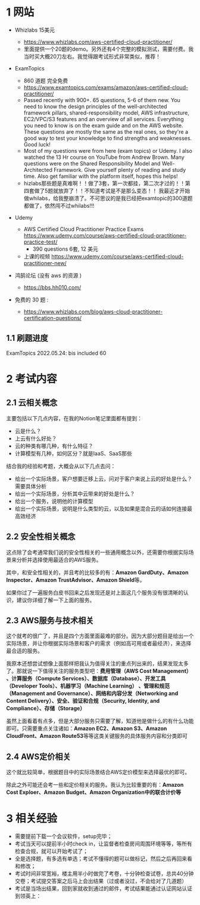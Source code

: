 
# 1 网站

- Whizlabs  15美元 
    - https://www.whizlabs.com/aws-certified-cloud-practitioner/
    - 里面提供一个20题的demo。另外还有4个完整的模拟测试，需要付费。我当时买大概20刀左右。我觉得跟考试形式非常类似，推荐！
- ExamTopics
    - 860 道题 完全免费 
    - https://www.examtopics.com/exams/amazon/aws-certified-cloud-practitioner/
    - Passed recently with 900+. 65 questions, 5-6 of them new. You need to know the design principles of the well-architected framework pillars, shared-responsibility model, AWS infrastructure, EC2/VPC/S3 features and an overview of all services. Everything you need to know is on the exam guide and on the AWS website. These questions are mostly the same as the real ones, so they're a good way to test your knowledge to find strengths and weaknesses. Good luck!
    - Most of my questions were from here (exam topics) or Udemy. I also watched the 13 Hr course on YouTube from Andrew Brown. Many questions were on the Shared Responsibility Model and Well-Architected Framework. Give yourself plenty of reading and study time. Also get familiar with the platform itself, hopes this helps!
    - hizlabs那些题是真难啊！！做了3套，第一次都挂，第二次才过的！！第四套做了5题就放弃了！！不知道考试是不是那么变态！！ 我最近才开始做whilabs，给我整崩溃了。不可思议的是我已经把examtopic的300道题都做了，依然闯不过whilabs!!!
- Udemy
    - AWS Certified Cloud Practitioner Practice Exams  https://www.udemy.com/course/aws-certified-cloud-practitioner-practice-test/
        - 390 questions 6套, 12 美元 
    - 上课的视频 https://www.udemy.com/course/aws-certified-cloud-practitioner-new/
- 鸿鹄论坛 (没有 aws 的资源 )
    - https://bbs.hh010.com/

- 免费的 30 题 : 
    - https://www.whizlabs.com/blog/aws-cloud-practitioner-certification-questions/


## 1.1 刷题进度

ExamTopics
2022.05.24: bis included 60

# 2 考试内容

## 2.1 云相关概念

主要包括以下几点内容，在我的Notion笔记里面都有提到：

-   云是什么？
-   上云有什么好处？
-   云的种类有哪几种，有什么特征？
-   计算模型有几种，如何区分？就是IaaS、SaaS那些

结合我的经验和考题，大概会从以下几点去问：

-   给出一个实际场景，客户想要迁移上云，问对于客户来说上云的好处是什么？需要具体分析
-   给出一个实际场景，分析其中云带来的好处是什么？
-   给出一个服务，说明他的计算模型
-   给出一个实际场景，说明是什么类型的云，以及如果是混合云的话如何连接最高效经济

## 2.2 安全性相关概念

这点除了会考通常我们说的安全性相关的一些通用概念以外，还需要你根据实际场景来分析并选择使用最适合的AWS服务。

其中，和安全性相关的，并且考的比较多的有：**Amazon GardDuty、Amazon Inspector、Amazon TrustAdvisor、Amazon Shield**等。

如果你过了一遍服务白皮书回来之后发现还是对上面这几个服务没有很清晰的认识，建议你详细了解一下上面的服务。

## 2.3 AWS服务与技术相关

这个就考的很广了，并且是四个方面里面最难的部分。因为大部分题目是给出一个实际场景，并让你根据实际场景和客户的需求（例如高可用或者最经济），来选择最合适的服务。

我原本还想尝试想像上面那样把我认为值得关注的重点列出来的，结果发现太多了。那就说一下值得关注的服务类型吧：**费用管理（AWS Cost Management） 、计算服务（Compute Services）、数据库（Database）、开发工具（Developer Tools）、机器学习（Machine Learning） 、管理和规范（Management and Governance）、网络和内容分发（Networking and Content Delivery）、安全、验证和合规（Security, Identity, and Compliance）、存储（Storage）**

虽然上面看着有点多，但是大部分服务只需要了解，知道他是做什么的有什么功能即可。只需要重点关注诸如：**Amazon EC2、Amazon S3、Amazon CloudFront、Amazon Route53**等等这类关键服务的具体服务内容和分类即可

## 2.4 AWS定价相关

这个就比较简单，根据题目中的实际场景结合AWS定价模型来选择最优的即可。

除此之外可能还会考一些和定价相关的服务。我认为比较重要的有：**Amazon Cost Exploer、Amazon Budget、Amazon Organization中的联合计价等**


# 3 相关经验

-   需要提前下载一个会议软件，setup完毕；
-   考试当天可以提前半小时check in，让监督者检查房间周围环境等等，等所有检查合规，就可以开始考试了；
-   全是选择题，有多选有单选；考试不懂得的题可以做标记，然后之后再回来看和修改；
-   考试时间非常宽裕，楼主用半小时做完了考卷，十分钟检查试卷，总共40分钟交卷；考试提交答案之后马上会出结果（过或者没过，不会给对了几道题）
- 考试是当场出结果，回到家就收到通过的邮件，考试结果能通过认证网站认证到领英上：
